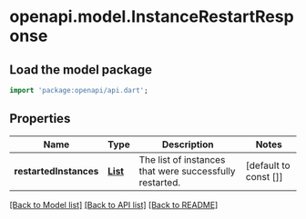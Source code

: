 # openapi.model.InstanceRestartResponse

## Load the model package
```dart
import 'package:openapi/api.dart';
```

## Properties
Name | Type | Description | Notes
------------ | ------------- | ------------- | -------------
**restartedInstances** | [**List<Instance>**](Instance.md) | The list of instances that were successfully restarted. | [default to const []]

[[Back to Model list]](../README.md#documentation-for-models) [[Back to API list]](../README.md#documentation-for-api-endpoints) [[Back to README]](../README.md)


